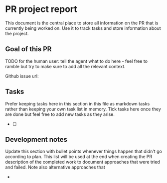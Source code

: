 # PR project report

This document is the central place to store all information on the PR that is currently being worked on. Use it to track tasks and store information about the project.

## Goal of this PR

TODO for the human user: tell the agent what to do here - feel free to ramble but try to make sure to add all the relevant context.

Github issue url:

## Tasks

Prefer keeping tasks here in this section in this file as markdown tasks rather than keeping your own task list in memory. Tick tasks here once they are done but feel free to add new tasks as they arise.

- [ ]

## Development notes

Update this section with bullet points whenever things happen that didn't go according to plan. This list will be used at the end when creating the PR description of the completed work to document approaches that were tried and failed. Note also alternative approaches that

-
